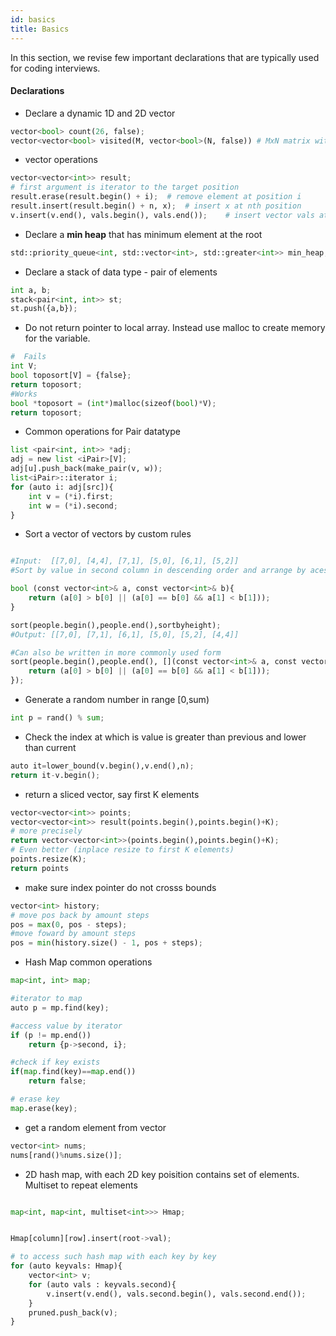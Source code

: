```yaml
---
id: basics
title: Basics
---
```


In this section, we revise few important declarations that are typically used for coding interviews.


#### Declarations

- Declare a dynamic 1D and 2D vector
```py
vector<bool> count(26, false);
vector<vector<bool> visited(M, vector<bool>(N, false)) # MxN matrix with initialized to false
```

- vector operations

```py
vector<vector<int>> result;
# first argument is iterator to the target position
result.erase(result.begin() + i);  # remove element at position i
result.insert(result.begin() + n, x);  # insert x at nth position
v.insert(v.end(), vals.begin(), vals.end());    # insert vector vals at the end of vector v
```

- Declare a **min heap** that has minimum element at the root
```py
std::priority_queue<int, std::vector<int>, std::greater<int>> min_heap;
```

- Declare a stack of data type - pair of elements
```py
int a, b;
stack<pair<int, int>> st;
st.push({a,b});
```

- Do not return pointer to local array. Instead use malloc to create memory for the variable.
```py
#  Fails
int V;
bool toposort[V] = {false};
return toposort;
#Works
bool *toposort = (int*)malloc(sizeof(bool)*V);
return toposort;
```

- Common operations for Pair datatype
```py
list <pair<int, int>> *adj;
adj = new list <iPair>[V];
adj[u].push_back(make_pair(v, w));
list<iPair>::iterator i;
for (auto i: adj[src]){
    int v = (*i).first;
    int w = (*i).second;
}
```

- Sort a vector of vectors by custom rules
```py

#Input:  [[7,0], [4,4], [7,1], [5,0], [6,1], [5,2]]
#Sort by value in second column in descending order and arrange by acescening if values are equal

bool (const vector<int>& a, const vector<int>& b){
    return (a[0] > b[0] || (a[0] == b[0] && a[1] < b[1]));
}

sort(people.begin(),people.end(),sortbyheight);
#Output: [[7,0], [7,1], [6,1], [5,0], [5,2], [4,4]]

#Can also be written in more commonly used form
sort(people.begin(),people.end(), [](const vector<int>& a, const vector<int>& b){
    return (a[0] > b[0] || (a[0] == b[0] && a[1] < b[1]));
});

```

- Generate a random number in range [0,sum)
```py
int p = rand() % sum;
```

- Check the index at which is value is greater than previous and lower than current
```py
auto it=lower_bound(v.begin(),v.end(),n);
return it-v.begin();
```

-  return a sliced vector, say first K elements
```py
vector<vector<int>> points;
vector<vector<int>> result(points.begin(),points.begin()+K);
# more precisely
return vector<vector<int>>(points.begin(),points.begin()+K);
# Even better (inplace resize to first K elements)
points.resize(K);
return points
```

- make sure index pointer do not crosss bounds
```py
vector<int> history;
# move pos back by amount steps
pos = max(0, pos - steps);
#move foward by amount steps
pos = min(history.size() - 1, pos + steps);
```


- Hash Map common operations

```py
map<int, int> map;

#iterator to map
auto p = mp.find(key);

#access value by iterator
if (p != mp.end())
    return {p->second, i};

#check if key exists
if(map.find(key)==map.end())
    return false;

# erase key
map.erase(key);
```

- get a random element from vector
```py
vector<int> nums;
nums[rand()%nums.size()];
```

- 2D hash map, with each 2D key poisition contains set of elements. Multiset to repeat elements

```py

map<int, map<int, multiset<int>>> Hmap;


Hmap[column][row].insert(root->val);

# to access such hash map with each key by key
for (auto keyvals: Hmap){
    vector<int> v;
    for (auto vals : keyvals.second){
        v.insert(v.end(), vals.second.begin(), vals.second.end());
    }
    pruned.push_back(v);
}
```
